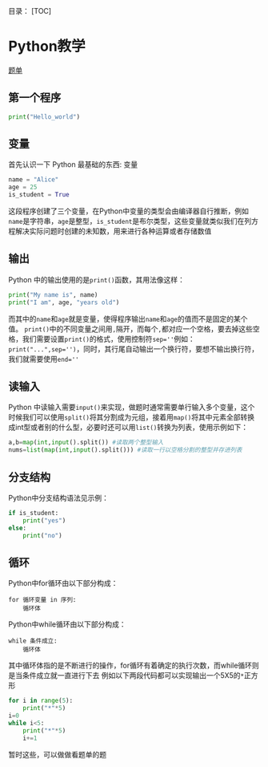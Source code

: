 目录：
[TOC]

# Python教学
[题单](https://www.luogu.com.cn/training/500268#problems)
## 第一个程序
```Python
print("Hello_world")
```
## 变量
首先认识一下 Python 最基础的东西: 变量
```Python
name = "Alice"
age = 25
is_student = True
```
这段程序创建了三个变量，在Python中变量的类型会由编译器自行推断，例如`name`是字符串，`age`是整型，`is_student`是布尔类型，这些变量就类似我们在列方程解决实际问题时创建的未知数，用来进行各种运算或者存储数值
## 输出
Python 中的输出使用的是`print()`函数，其用法像这样：
```python
print("My name is", name)
print("I am", age, "years old")
```
而其中的`name`和`age`就是变量，使得程序输出`name`和`age`的值而不是固定的某个值。
`print()`中的不同变量之间用`,`隔开，而每个`,`都对应一个空格，要去掉这些空格，我们需要设置`print()`的格式，使用控制符`sep=''`例如：`print("...",sep='')`，同时，其行尾自动输出一个换行符，要想不输出换行符，我们就需要使用`end=''`

## 读输入
Python 中读输入需要`input()`来实现，做题时通常需要单行输入多个变量，这个时候我们可以使用`split()`将其分割成为元组，接着用`map()`将其中元素全部转换成int型或者别的什么型，必要时还可以用`list()`转换为列表，使用示例如下：
```Python
a,b=map(int,input().split()) #读取两个整型输入
nums=list(map(int,input().split())) #读取一行以空格分割的整型并存进列表
```

## 分支结构
Python中分支结构语法见示例：
```Python
if is_student:
    print("yes")
else:
    print("no")
```

## 循环
Python中for循环由以下部分构成：
```
for 循环变量 in 序列:
    循环体
```
Python中while循环由以下部分构成：
```
while 条件成立:
    循环体
```
其中循环体指的是不断进行的操作，for循环有着确定的执行次数，而while循环则是当条件成立就一直进行下去
例如以下两段代码都可以实现输出一个5X5的`*`正方形
```python
for i in range(5):
    print("*"*5)
i=0
while i<5:
    print("*"*5)
    i+=1
```

暂时这些，可以做做看题单的题